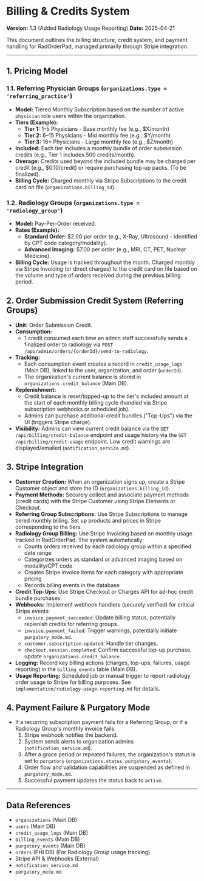 # Billing & Credits System

**Version:** 1.3 (Added Radiology Usage Reporting)
**Date:** 2025-04-21

This document outlines the billing structure, credit system, and payment handling for RadOrderPad, managed primarily through Stripe integration.

---

## 1. Pricing Model

### 1.1. Referring Physician Groups (`organizations.type = 'referring_practice'`)

-   **Model:** Tiered Monthly Subscription based on the number of active `physician` role users within the organization.
-   **Tiers (Example):**
    *   **Tier 1:** 1–5 Physicians - Base monthly fee (e.g., $X/month)
    *   **Tier 2:** 6–15 Physicians - Mid monthly fee (e.g., $Y/month)
    *   **Tier 3:** 16+ Physicians - Large monthly fee (e.g., $Z/month)
-   **Included:** Each tier includes a monthly bundle of order submission credits (e.g., Tier 1 includes 500 credits/month).
-   **Overage:** Credits used beyond the included bundle may be charged per credit (e.g., $0.10/credit) or require purchasing top-up packs. (To be finalized).
-   **Billing Cycle:** Charged monthly via Stripe Subscriptions to the credit card on file (`organizations.billing_id`).

### 1.2. Radiology Groups (`organizations.type = 'radiology_group'`)

-   **Model:** Pay-Per-Order received.
-   **Rates (Example):**
    *   **Standard Order:** $2.00 per order (e.g., X-Ray, Ultrasound - identified by CPT code category/modality).
    *   **Advanced Imaging:** $7.00 per order (e.g., MRI, CT, PET, Nuclear Medicine).
-   **Billing Cycle:** Usage is tracked throughout the month. Charged monthly via Stripe Invoicing (or direct charges) to the credit card on file based on the volume and type of orders received during the previous billing period.

## 2. Order Submission Credit System (Referring Groups)

-   **Unit:** Order Submission Credit.
-   **Consumption:**
    *   1 credit consumed each time an admin staff successfully sends a finalized order to radiology via `POST /api/admin/orders/{orderId}/send-to-radiology`.
-   **Tracking:**
    *   Each consumption event creates a record in `credit_usage_logs` (Main DB), linked to the user, organization, and order (`orderId`).
    *   The organization's current balance is stored in `organizations.credit_balance` (Main DB).
-   **Replenishment:**
    *   Credit balance is reset/topped-up to the tier's included amount at the start of each monthly billing cycle (handled via Stripe subscription webhooks or scheduled job).
    *   Admins can purchase additional credit bundles ("Top-Ups") via the UI (triggers Stripe charge).
-   **Visibility:** Admins can view current credit balance via the `GET /api/billing/credit-balance` endpoint and usage history via the `GET /api/billing/credit-usage` endpoint. Low credit warnings are displayed/emailed (`notification_service.md`).

## 3. Stripe Integration

-   **Customer Creation:** When an organization signs up, create a Stripe Customer object and store the ID (`organizations.billing_id`).
-   **Payment Methods:** Securely collect and associate payment methods (credit cards) with the Stripe Customer using Stripe Elements or Checkout.
-   **Referring Group Subscriptions:** Use Stripe Subscriptions to manage tiered monthly billing. Set up products and prices in Stripe corresponding to the tiers.
-   **Radiology Group Billing:** Use Stripe Invoicing based on monthly usage tracked in RadOrderPad. The system automatically:
    *   Counts orders received by each radiology group within a specified date range
    *   Categorizes orders as standard or advanced imaging based on modality/CPT code
    *   Creates Stripe invoice items for each category with appropriate pricing
    *   Records billing events in the database
-   **Credit Top-Ups:** Use Stripe Checkout or Charges API for ad-hoc credit bundle purchases.
-   **Webhooks:** Implement webhook handlers (securely verified) for critical Stripe events:
    *   `invoice.payment_succeeded`: Update billing status, potentially replenish credits for referring groups.
    *   `invoice.payment_failed`: Trigger warnings, potentially initiate `purgatory_mode.md`.
    *   `customer.subscription.updated`: Handle tier changes.
    *   `checkout.session.completed`: Confirm successful top-up purchase, update `organizations.credit_balance`.
-   **Logging:** Record key billing actions (charges, top-ups, failures, usage reporting) in the `billing_events` table (Main DB).
-   **Usage Reporting:** Scheduled job or manual trigger to report radiology order usage to Stripe for billing purposes. See `implementation/radiology-usage-reporting.md` for details.

## 4. Payment Failure & Purgatory Mode

-   If a recurring subscription payment fails for a Referring Group, or if a Radiology Group's monthly invoice fails:
    1.  Stripe webhook notifies the backend.
    2.  System sends alerts to organization admins (`notification_service.md`).
    3.  After a grace period or repeated failures, the organization's status is set to `purgatory` (`organizations.status`, `purgatory_events`).
    4.  Order flow and validation capabilities are suspended as defined in `purgatory_mode.md`.
    5.  Successful payment updates the status back to `active`.

---

## Data References

-   `organizations` (Main DB)
-   `users` (Main DB)
-   `credit_usage_logs` (Main DB)
-   `billing_events` (Main DB)
-   `purgatory_events` (Main DB)
-   `orders` (PHI DB) (For Radiology Group usage tracking)
-   Stripe API & Webhooks (External)
-   `notification_service.md`
-   `purgatory_mode.md`
